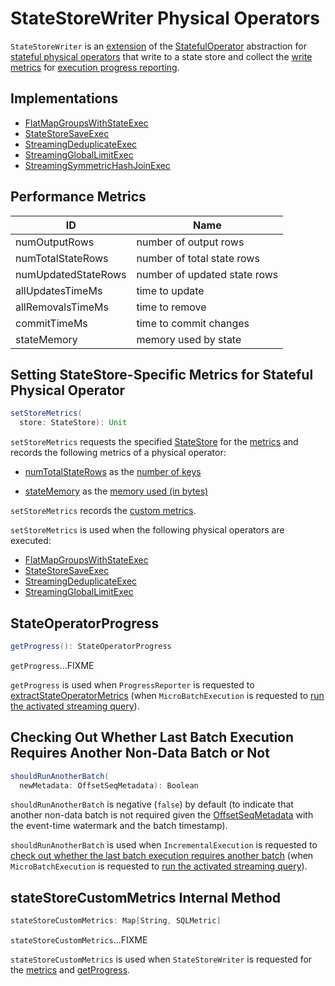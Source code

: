 # StateStoreWriter Physical Operators

`StateStoreWriter` is an [extension](#contract) of the [StatefulOperator](StatefulOperator.md) abstraction for [stateful physical operators](#implementations) that write to a state store and collect the [write metrics](#metrics) for [execution progress reporting](#getProgress).

## Implementations

* [FlatMapGroupsWithStateExec](FlatMapGroupsWithStateExec.md)
* [StateStoreSaveExec](StateStoreSaveExec.md)
* [StreamingDeduplicateExec](StreamingDeduplicateExec.md)
* [StreamingGlobalLimitExec](StreamingGlobalLimitExec.md)
* [StreamingSymmetricHashJoinExec](StreamingSymmetricHashJoinExec.md)

## <span id="metrics"> Performance Metrics

ID | Name
---------|----------
 numOutputRows | number of output rows
 numTotalStateRows | number of total state rows
 numUpdatedStateRows | number of updated state rows
 allUpdatesTimeMs | time to update
 allRemovalsTimeMs | time to remove
 commitTimeMs | time to commit changes
 stateMemory | memory used by state

## <span id="setStoreMetrics"> Setting StateStore-Specific Metrics for Stateful Physical Operator

```scala
setStoreMetrics(
  store: StateStore): Unit
```

`setStoreMetrics` requests the specified [StateStore](../spark-sql-streaming-StateStore.md) for the [metrics](../spark-sql-streaming-StateStore.md#metrics) and records the following metrics of a physical operator:

* [numTotalStateRows](#numTotalStateRows) as the [number of keys](../spark-sql-streaming-StateStoreMetrics.md#numKeys)

* [stateMemory](#stateMemory) as the [memory used (in bytes)](../spark-sql-streaming-StateStoreMetrics.md#memoryUsedBytes)

`setStoreMetrics` records the [custom metrics](../spark-sql-streaming-StateStoreMetrics.md#customMetrics).

`setStoreMetrics` is used when the following physical operators are executed:

* [FlatMapGroupsWithStateExec](FlatMapGroupsWithStateExec.md)
* [StateStoreSaveExec](StateStoreSaveExec.md)
* [StreamingDeduplicateExec](StreamingDeduplicateExec.md)
* [StreamingGlobalLimitExec](StreamingGlobalLimitExec.md)

## <span id="getProgress"> StateOperatorProgress

```scala
getProgress(): StateOperatorProgress
```

`getProgress`...FIXME

`getProgress` is used when `ProgressReporter` is requested to [extractStateOperatorMetrics](../monitoring/ProgressReporter.md#extractStateOperatorMetrics) (when `MicroBatchExecution` is requested to [run the activated streaming query](../MicroBatchExecution.md#runActivatedStream)).

## <span id="shouldRunAnotherBatch"> Checking Out Whether Last Batch Execution Requires Another Non-Data Batch or Not

```scala
shouldRunAnotherBatch(
  newMetadata: OffsetSeqMetadata): Boolean
```

`shouldRunAnotherBatch` is negative (`false`) by default (to indicate that another non-data batch is not required given the [OffsetSeqMetadata](../spark-sql-streaming-OffsetSeqMetadata.md) with the event-time watermark and the batch timestamp).

`shouldRunAnotherBatch` is used when `IncrementalExecution` is requested to [check out whether the last batch execution requires another batch](../spark-sql-streaming-IncrementalExecution.md#shouldRunAnotherBatch) (when `MicroBatchExecution` is requested to [run the activated streaming query](../MicroBatchExecution.md#runActivatedStream)).

## <span id="stateStoreCustomMetrics"> stateStoreCustomMetrics Internal Method

```scala
stateStoreCustomMetrics: Map[String, SQLMetric]
```

`stateStoreCustomMetrics`...FIXME

`stateStoreCustomMetrics` is used when `StateStoreWriter` is requested for the [metrics](#metrics) and [getProgress](#getProgress).
